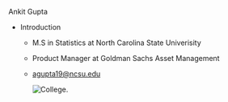 Ankit Gupta
   - Introduction
     - M.S in Statistics at North Carolina State Univerisity
     - Product Manager at Goldman Sachs Asset Management
     - agupta19@ncsu.edu
    
       
       ![College.](https://myoctocat.com/assets/images/base-octocat.svg)
       

